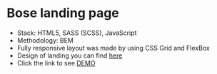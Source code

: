 # Bose landing page
- Stack: HTML5, SASS (SCSS), JavaScript
- Methodology: BEM
- Fully responsive layout was made by using CSS Grid and FlexBox
- Design of landing you can find [here](https://www.figma.com/file/nHz8bflIwJaWP3P99vKTH5/miami_home_new?node-id=0%3A1)
- Click the link to see [DEMO](https://jamal-amoian.github.io/landing-Bose/)
